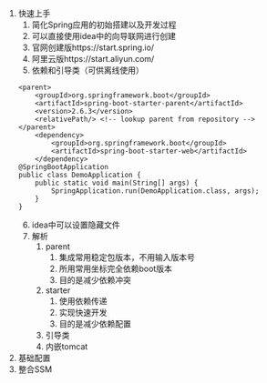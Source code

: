 1. 快速上手
    1. 简化Spring应用的初始搭建以及开发过程
    2. 可以直接使用idea中的向导联网进行创建
    3. 官网创建版https://start.spring.io/
    4. 阿里云版https://start.aliyun.com/
    5. 依赖和引导类（可供离线使用）
    ```
    <parent>
        <groupId>org.springframework.boot</groupId>
        <artifactId>spring-boot-starter-parent</artifactId>
        <version>2.6.3</version>
        <relativePath/> <!-- lookup parent from repository -->
    </parent>
        <dependency>
            <groupId>org.springframework.boot</groupId>
            <artifactId>spring-boot-starter-web</artifactId>
        </dependency>
    @SpringBootApplication
    public class DemoApplication {
        public static void main(String[] args) {
            SpringApplication.run(DemoApplication.class, args);
        }
    }
    ```
    6. idea中可以设置隐藏文件
    7. 解析
        1. parent
            1. 集成常用稳定包版本，不用输入版本号
            2. 所用常用坐标完全依赖boot版本
            3. 目的是减少依赖冲突
        2. starter
            1. 使用依赖传递
            2. 实现快速开发
            3. 目的是减少依赖配置
        3. 引导类
        4. 内嵌tomcat
2. 基础配置
3. 整合SSM